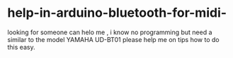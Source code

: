 # help-in-arduino-bluetooth-for-midi-
looking for someone can helo me , i know no programming but need a similar to the model YAMAHA UD-BT01 please help me on tips how to do this easy. 
